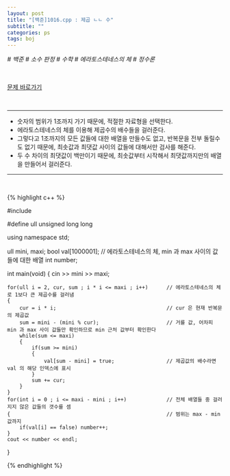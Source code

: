 ```yaml
---
layout: post
title: "[백준]1016.cpp : 제곱 ㄴㄴ 수"
subtitle: ""
categories: ps
tags: boj
---
```


*# 백준 # 소수 판정 # 수학 # 에라토스테네스의 체 # 정수론*

<br>

[문제 바로가기]('https://www.acmicpc.net/problem/1016')

<br>

---

- 숫자의 범위가 1조까지 가기 때문에, 적절한 자료형을 선택한다.
- 에라토스테네스의 체를 이용해 제곱수의 배수들을 걸러준다.
- 그렇다고 1조까지의 모든 값들에 대한 배열을 만들수도 없고, 반복문을 전부 돌릴수도 없기 때문에, 최솟값과 최댓값 사이의 값들에 대해서만 검사를 해준다.
- 두 수 차이의 최댓값이 백만이기 때문에, 최솟값부터 시작해서 최댓값까지만의 배열을 만들어서 걸러준다.

---
<br>

{% highlight c++ %}

#include <iostream>

#define ull unsigned long long 

using namespace std;

ull mini, maxi;
bool val[1000001];                                      // 에라토스테네스의 체, min 과 max 사이의 값들에 대한 배열
int number;

int main(void)
{
    cin >> mini >> maxi;

    for(ull i = 2, cur, sum ; i * i <= maxi ; i++)      // 에라토스테네스의 체로 1보다 큰 제곱수를 걸러냄
    {
        cur = i * i;                                    // cur 은 현재 반복문의 제곱값
        sum = mini - (mini % cur);                      // 거를 값, 어차피 min 과 max 사이 값들만 확인하므로 min 근처 값부터 확인한다
        while(sum <= maxi)
        {
            if(sum >= mini)
            {
                val[sum - mini] = true;                 // 제곱값의 배수라면 val 의 해당 인덱스에 표시
            }
            sum += cur;
        }
    }
    for(int i = 0 ; i <= maxi - mini ; i++)             // 전체 배열들 중 걸러지지 않은 값들의 갯수를 셈
    {                                                   // 범위는 max - min 값까지
        if(val[i] == false) number++;
    }
    cout << number << endl;
}

{% endhighlight %}  
